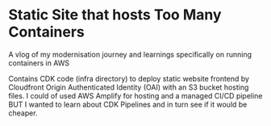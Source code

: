 # Static Site that hosts Too Many Containers
A vlog of my modernisation journey and learnings specifically on running containers in AWS

Contains CDK code (infra directory) to deploy static website frontend by Cloudfront Origin Authenticated Identity (OAI) with an S3 bucket hosting files.
I could of used AWS Amplify for hosting and a managed CI/CD pipeline BUT I wanted to learn about CDK Pipelines and in turn see if it would be cheaper.